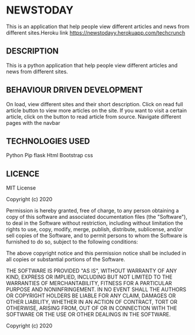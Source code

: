 # NEWSTODAY

This is an application that help people view different articles and news from different sites.Heroku link https://newstodayy.herokuapp.com/techcrunch

## DESCRIPTION

This is a python application that help people view different articles and news from different sites.

## BEHAVIOUR DRIVEN DEVELOPMENT

On load, view different sites and their short description.
Click on read full article button to view more articles on the site.
If you want to visit a certain article, click on the button to read article from source.
Navigate different pages with the navbar

## TECHNOLOGIES USED

Python
Pip
flask
Html
Bootstrap
css

## LICENCE

MIT License

Copyright (c) 2020

Permission is hereby granted, free of charge, to any person obtaining a copy of this software and associated documentation files (the "Software"), to deal in the Software without restriction, including without limitation the rights to use, copy, modify, merge, publish, distribute, sublicense, and/or sell copies of the Software, and to permit persons to whom the Software is furnished to do so, subject to the following conditions:

The above copyright notice and this permission notice shall be included in all copies or substantial portions of the Software.

THE SOFTWARE IS PROVIDED "AS IS", WITHOUT WARRANTY OF ANY KIND, EXPRESS OR IMPLIED, INCLUDING BUT NOT LIMITED TO THE WARRANTIES OF MERCHANTABILITY, FITNESS FOR A PARTICULAR PURPOSE AND NONINFRINGEMENT. IN NO EVENT SHALL THE AUTHORS OR COPYRIGHT HOLDERS BE LIABLE FOR ANY CLAIM, DAMAGES OR OTHER LIABILITY, WHETHER IN AN ACTION OF CONTRACT, TORT OR OTHERWISE, ARISING FROM, OUT OF OR IN CONNECTION WITH THE SOFTWARE OR THE USE OR OTHER DEALINGS IN THE SOFTWARE.

Copyright (c) 2020
